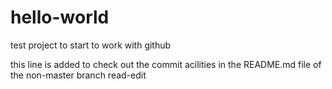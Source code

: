 # hello-world
test project to start to work with github

this line is added to check out the commit acilities in the README.md file of the non-master branch read-edit
